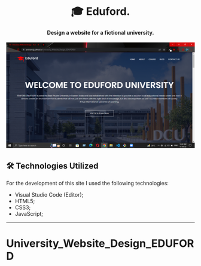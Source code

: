 <h1 align="center">
🎓 Eduford.
</h1>

<h4 align="center">
 Design a website for a fictional university.
</h4>

![screenshot-guto1657-github-io-Eduford-1615842037369](https://github.com/arohanraj/University_Website_Design_EDUFORD/blob/main/Screenshot%20(1014).png)

## 🛠 Technologies Utilized
For the development of this site I used the following technologies:
- Visual Studio Code (Editor);
- HTML5;
- CSS3;
- JavaScript;
---
# University_Website_Design_EDUFORD
